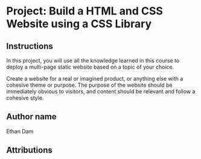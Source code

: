# Project: Build a HTML and CSS Website using a CSS Library

## Instructions

In this project, you will use all the knowledge learned in this course to deploy a multi-page static website based on a topic of your choice.

Create a website for a real or imagined product, or anything else with a cohesive theme or purpose. The purpose of the website should be immediately obvious to visitors, and content should be relevant and follow a cohesive style.

## Author name

Ethan Dam

## Attributions
